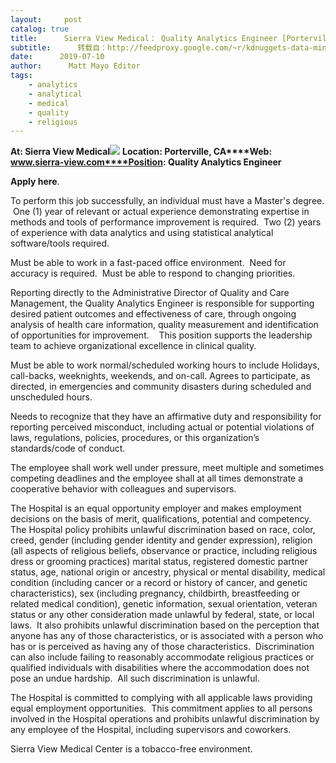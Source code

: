 ```yaml
---
layout:     post
catalog: true
title:      Sierra View Medical： Quality Analytics Engineer [Porterville, CA]
subtitle:      转载自：http://feedproxy.google.com/~r/kdnuggets-data-mining-analytics/~3/Wb9DwgM0Dqo/07-10-sierra-view-medical-quality-analytics-engineer.html
date:      2019-07-10
author:      Matt Mayo Editor
tags:
    - analytics
    - analytical
    - medical
    - quality
    - religious
---
```


**At: Sierra View Medical**![](https://pbs.twimg.com/profile_images/525006902409715712/hhYo30A0_400x400.png)
**Location: Porterville, CA****Web: www.sierra-view.com****Position: Quality Analytics Engineer**

**Apply here**.

To perform this job successfully, an individual must have a Master's degree.  One (1) year of relevant or actual experience demonstrating expertise in methods and tools of performance improvement is required.  Two (2) years of experience with data analytics and using statistical analytical software/tools required.

Must be able to work in a fast-paced office environment.  Need for accuracy is required.  Must be able to respond to changing priorities.

Reporting directly to the Administrative Director of Quality and Care Management, the Quality Analytics Engineer is responsible for supporting desired patient outcomes and effectiveness of care, through ongoing analysis of health care information, quality measurement and identification of opportunities for improvement.    This position supports the leadership team to achieve organizational excellence in clinical quality.

Must be able to work normal/scheduled working hours to include Holidays, call-backs, weeknights, weekends, and on-call. Agrees to participate, as directed, in emergencies and community disasters during scheduled and unscheduled hours.

Needs to recognize that they have an affirmative duty and responsibility for reporting perceived misconduct, including actual or potential violations of laws, regulations, policies, procedures, or this organization’s standards/code of conduct.

The employee shall work well under pressure, meet multiple and sometimes competing deadlines and the employee shall at all times demonstrate a cooperative behavior with colleagues and supervisors.

The Hospital is an equal opportunity employer and makes employment decisions on the basis of merit, qualifications, potential and competency.   The Hospital policy prohibits unlawful discrimination based on race, color, creed, gender (including gender identity and gender expression), religion (all aspects of religious beliefs, observance or practice, including religious dress or grooming practices) marital status, registered domestic partner status, age, national origin or ancestry, physical or mental disability, medical condition (including cancer or a record or history of cancer, and genetic characteristics), sex (including pregnancy, childbirth, breastfeeding or related medical condition), genetic information, sexual orientation, veteran status or any other consideration made unlawful by federal, state, or local laws.  It also prohibits unlawful discrimination based on the perception that anyone has any of those characteristics, or is associated with a person who has or is perceived as having any of those characteristics.  Discrimination can also include failing to reasonably accommodate religious practices or qualified individuals with disabilities where the accommodation does not pose an undue hardship.  All such discrimination is unlawful.

The Hospital is committed to complying with all applicable laws providing equal employment opportunities.  This commitment applies to all persons involved in the Hospital operations and prohibits unlawful discrimination by any employee of the Hospital, including supervisors and coworkers.

Sierra View Medical Center is a tobacco-free environment.
